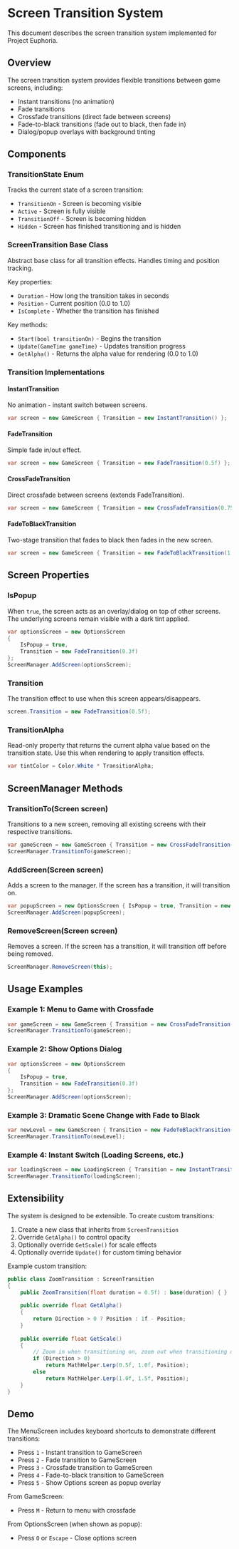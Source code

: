 # Screen Transition System

This document describes the screen transition system implemented for Project Euphoria.

## Overview

The screen transition system provides flexible transitions between game screens, including:
- Instant transitions (no animation)
- Fade transitions
- Crossfade transitions (direct fade between screens)
- Fade-to-black transitions (fade out to black, then fade in)
- Dialog/popup overlays with background tinting

## Components

### TransitionState Enum
Tracks the current state of a screen transition:
- `TransitionOn` - Screen is becoming visible
- `Active` - Screen is fully visible
- `TransitionOff` - Screen is becoming hidden
- `Hidden` - Screen has finished transitioning and is hidden

### ScreenTransition Base Class
Abstract base class for all transition effects. Handles timing and position tracking.

Key properties:
- `Duration` - How long the transition takes in seconds
- `Position` - Current position (0.0 to 1.0)
- `IsComplete` - Whether the transition has finished

Key methods:
- `Start(bool transitionOn)` - Begins the transition
- `Update(GameTime gameTime)` - Updates transition progress
- `GetAlpha()` - Returns the alpha value for rendering (0.0 to 1.0)

### Transition Implementations

#### InstantTransition
No animation - instant switch between screens.

```csharp
var screen = new GameScreen { Transition = new InstantTransition() };
```

#### FadeTransition
Simple fade in/out effect.

```csharp
var screen = new GameScreen { Transition = new FadeTransition(0.5f) }; // 0.5 second fade
```

#### CrossFadeTransition
Direct crossfade between screens (extends FadeTransition).

```csharp
var screen = new GameScreen { Transition = new CrossFadeTransition(0.75f) }; // 0.75 second crossfade
```

#### FadeToBlackTransition
Two-stage transition that fades to black then fades in the new screen.

```csharp
var screen = new GameScreen { Transition = new FadeToBlackTransition(1.0f) }; // 1 second total (0.5s out, 0.5s in)
```

## Screen Properties

### IsPopup
When `true`, the screen acts as an overlay/dialog on top of other screens. The underlying screens remain visible with a dark tint applied.

```csharp
var optionsScreen = new OptionsScreen 
{ 
    IsPopup = true,
    Transition = new FadeTransition(0.3f)
};
ScreenManager.AddScreen(optionsScreen);
```

### Transition
The transition effect to use when this screen appears/disappears.

```csharp
screen.Transition = new FadeTransition(0.5f);
```

### TransitionAlpha
Read-only property that returns the current alpha value based on the transition state. Use this when rendering to apply transition effects.

```csharp
var tintColor = Color.White * TransitionAlpha;
```

## ScreenManager Methods

### TransitionTo(Screen screen)
Transitions to a new screen, removing all existing screens with their respective transitions.

```csharp
var gameScreen = new GameScreen { Transition = new CrossFadeTransition() };
ScreenManager.TransitionTo(gameScreen);
```

### AddScreen(Screen screen)
Adds a screen to the manager. If the screen has a transition, it will transition on.

```csharp
var popupScreen = new OptionsScreen { IsPopup = true, Transition = new FadeTransition() };
ScreenManager.AddScreen(popupScreen);
```

### RemoveScreen(Screen screen)
Removes a screen. If the screen has a transition, it will transition off before being removed.

```csharp
ScreenManager.RemoveScreen(this);
```

## Usage Examples

### Example 1: Menu to Game with Crossfade
```csharp
var gameScreen = new GameScreen { Transition = new CrossFadeTransition(0.75f) };
ScreenManager.TransitionTo(gameScreen);
```

### Example 2: Show Options Dialog
```csharp
var optionsScreen = new OptionsScreen 
{ 
    IsPopup = true,
    Transition = new FadeTransition(0.3f)
};
ScreenManager.AddScreen(optionsScreen);
```

### Example 3: Dramatic Scene Change with Fade to Black
```csharp
var newLevel = new GameScreen { Transition = new FadeToBlackTransition(1.5f) };
ScreenManager.TransitionTo(newLevel);
```

### Example 4: Instant Switch (Loading Screens, etc.)
```csharp
var loadingScreen = new LoadingScreen { Transition = new InstantTransition() };
ScreenManager.TransitionTo(loadingScreen);
```

## Extensibility

The system is designed to be extensible. To create custom transitions:

1. Create a new class that inherits from `ScreenTransition`
2. Override `GetAlpha()` to control opacity
3. Optionally override `GetScale()` for scale effects
4. Optionally override `Update()` for custom timing behavior

Example custom transition:
```csharp
public class ZoomTransition : ScreenTransition
{
    public ZoomTransition(float duration = 0.5f) : base(duration) { }
    
    public override float GetAlpha()
    {
        return Direction > 0 ? Position : 1f - Position;
    }
    
    public override float GetScale()
    {
        // Zoom in when transitioning on, zoom out when transitioning off
        if (Direction > 0)
            return MathHelper.Lerp(0.5f, 1.0f, Position);
        else
            return MathHelper.Lerp(1.0f, 1.5f, Position);
    }
}
```

## Demo

The MenuScreen includes keyboard shortcuts to demonstrate different transitions:
- Press `1` - Instant transition to GameScreen
- Press `2` - Fade transition to GameScreen
- Press `3` - Crossfade transition to GameScreen
- Press `4` - Fade-to-black transition to GameScreen
- Press `5` - Show Options screen as popup overlay

From GameScreen:
- Press `M` - Return to menu with crossfade

From OptionsScreen (when shown as popup):
- Press `O` or `Escape` - Close options screen
